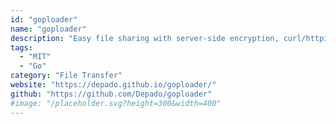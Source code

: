```yaml
---
id: "goploader"
name: "goploader"
description: "Easy file sharing with server-side encryption, curl/httpie/wget compliant."
tags:
  - "MIT"
  - "Go"
category: "File Transfer"
website: "https://depado.github.io/goploader/"
github: "https://github.com/Depado/goploader"
#image: "/placeholder.svg?height=300&width=400"
---
```


